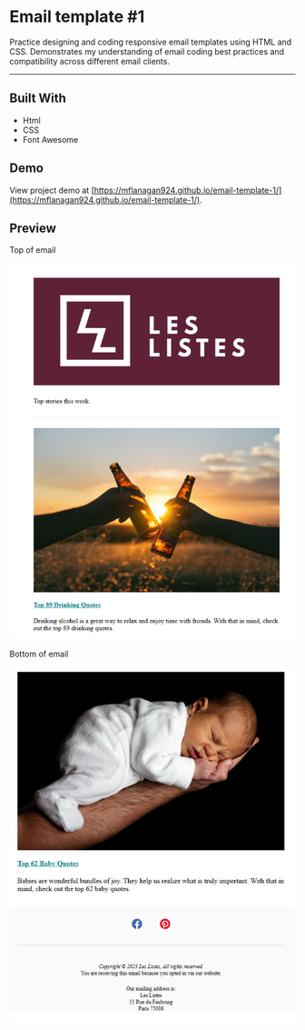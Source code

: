 # Email template #1
Practice designing and coding responsive email templates using HTML and CSS. Demonstrates my understanding of email coding best practices and compatibility across different email clients.

---

## Built With
* Html
* CSS
* Font Awesome

## Demo

View project demo at [https://mflanagan924.github.io/email-template-1/](https://mflanagan924.github.io/email-template-1/).

## Preview

Top of email

<img src="img/preview 2.PNG"></img>

Bottom of email

<img src="img/preview 3.PNG"></img>

